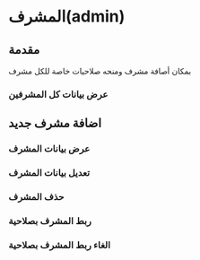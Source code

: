 # المشرف(admin)

## مقدمة

بمكان أصافة مشرف ومنحه صلاحيات خاصة للكل مشرف

### عرض بيانات كل المشرفين

<api-ref title="get all  admin data" verb="Get" route="/api/admin/user" :response-codes="[200]">
    <template v-slot:description>
جلب كل بيانات المشرفين   
 </template>
     <template v-slot:headers>
        <api-ref-item name="Bearer Token" :required="true" type="string" example="application/json">
            Accept json responses
        </api-ref-item>
    </template>
    <template v-slot:200>
        <pre>
{
    "admins":[array],
}
        </pre>
    </template>
</api-ref>

##   اضافة  مشرف  جديد

<api-ref title="create new admin" verb="post" route="/api/admin/user" :response-codes="[200]">
    <template v-slot:description>
 ادخال بيانات  المشرف  
    </template>
    <template v-slot:body>
        <api-ref-item name="name" :required="true" type="string">
            The admin name 
        </api-ref-item>
        <api-ref-item name="email" :required="true" type="string">
            The admin email 
        </api-ref-item>
        <api-ref-item name="password" :required="true" type="string">
            The admin password 
        </api-ref-item>
        <api-ref-item name="password_confirmation" :required="true" type="string">
            The admin password again
        </api-ref-item>
        <api-ref-item name="city_id" :required="true" type="string">
            The admin city 
        </api-ref-item>
        <api-ref-item name="phone" :required="true" type="string">
            The admin phone 
        </api-ref-item>
        <api-ref-item name="country_code" :required="true" type="string">
            The admin country code 
        </api-ref-item>
         <api-ref-item name="is_disabled" :required="false" type="string">
            The admin is disabled
        </api-ref-item>
        <api-ref-item name="profile_photo_path" :required="false" type="file">
        The admin profile photo 
        </api-ref-item>
         <api-ref-item name="permissions" :required="false" type="array">
         The permissions is array of name permissions
        </api-ref-item>
    </template>
     <template v-slot:headers>
        <api-ref-item name="Bearer Token" :required="true" type="string" example="application/json">
            Accept json responses
        </api-ref-item>
    </template>
    <template v-slot:200>
        <pre>
{
    "message": "A new admin  created successfully",
}
        </pre>
    </template>
</api-ref>

### عرض بيانات المشرف

<api-ref title="get all  admin data" verb="Get" route="/api/admin/user/{user}" :response-codes="[200]">
    <template v-slot:description>
جلب  بيانات المشرف   
 </template>
     <template v-slot:headers>
        <api-ref-item name="Bearer Token" :required="true" type="string" example="application/json">
            Accept json responses
        </api-ref-item>
    </template>
    <template v-slot:200>
        <pre>
{
    "data":{},
}
        </pre>
    </template>
</api-ref>


### تعديل  بيانات المشرف

<api-ref title="update  admin data" verb="put" route="/api/admin/user/{user}" :response-codes="[200]">
    <template v-slot:description>
 ادخال بيانات  المشرف  
    </template>
     <template v-slot:body>
   <api-ref-item name="name" :required="true" type="string">
            The admin name 
        </api-ref-item>
        <api-ref-item name="city_id" :required="false" type="string">
            The admin city 
        </api-ref-item>
        <api-ref-item name="phone" :required="false" type="string">
            The admin phone 
        </api-ref-item>
        <api-ref-item name="country_code" :required="false" type="string">
            The admin country code 
        </api-ref-item>
    </template>
     <template v-slot:headers>
        <api-ref-item name="Bearer Token" :required="true" type="string" example="application/json">
            Accept json responses
        </api-ref-item>
    </template>
    <template v-slot:200>
        <pre>
{
    "message": "A admin  updated successfully",
}
        </pre>
    </template>
</api-ref>

###  حذف المشرف

<api-ref title=" delete admin data" verb="delete" route="/api/admin/user/{user}" :response-codes="[200]">
    <template v-slot:description>
  حذف المشرف   
 </template>
     <template v-slot:headers>
        <api-ref-item name="Bearer Token" :required="true" type="string" example="application/json">
            Accept json responses
        </api-ref-item>
    </template>
    <template v-slot:200>
        <pre>
{
    "message": "A  admin  deleted successfully",
}
        </pre>
    </template>
</api-ref>

### ربط المشرف بصلاحية  


<api-ref title="add new permission" verb="post" route="/api/admin/user/add-permission/{user}" :response-codes="[200]">
    <template v-slot:description>
ربط المشرف بصلاحية
    </template>
    <template v-slot:body>
    <api-ref-item name="permission" :required="true" type="string">
            the permission name
    </api-ref-item>
    </template>
     <template v-slot:headers>
        <api-ref-item name="Bearer Token" :required="true" type="string" example="application/json">
            Accept json responses
        </api-ref-item>
    </template>
    <template v-slot:200>
        <pre>
{
    "message": "permission attached successfully ",
}
        </pre>
    </template>
</api-ref>


### الغاء ربط المشرف بصلاحية 


<api-ref title="delete exist permission" verb="post" route="/api/admin/user/remove-permission/{user}" :response-codes="[200]">
    <template v-slot:description>
الغاء ربط المشرف بصلاحية 
    </template>
    <template v-slot:body>
        <api-ref-item name="permission" :required="true" type="string">
            the permission name
     </api-ref-item>
    </template>
    </template>
     <template v-slot:headers>
        <api-ref-item name="Bearer Token" :required="true" type="string" example="application/json">
            Accept json responses
        </api-ref-item>
    </template>
    <template v-slot:200>
        <pre>
{
    "message": "permission detached successfully ",
}
        </pre>
    </template>
</api-ref>
